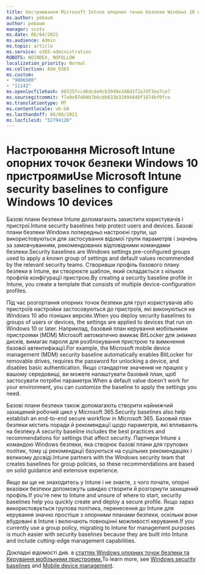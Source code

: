 ```yaml
---
title: Настроювання Microsoft Intune опорних точок безпеки Windows 10 пристроями
ms.author: pebaum
author: pebaum
manager: scotv
ms.date: 06/04/2021
ms.audience: Admin
ms.topic: article
ms.service: o365-administration
ROBOTS: NOINDEX, NOFOLLOW
localization_priority: Normal
ms.collection: Adm_O365
ms.custom:
- "9006500"
- "11142"
ms.openlocfilehash: 88525fccd6dcde0cb3949e348d1f2a7df3ee7ce7
ms.sourcegitcommit: f7a9e97d04b7b6cbb633b32094d40f1874bf0fce
ms.translationtype: MT
ms.contentlocale: uk-UA
ms.lasthandoff: 06/06/2021
ms.locfileid: "52794126"
---
```

# <a name="use-microsoft-intune-security-baselines-to-configure-windows-10-devices"></a><span data-ttu-id="36f3e-102">Настроювання Microsoft Intune опорних точок безпеки Windows 10 пристроями</span><span class="sxs-lookup"><span data-stu-id="36f3e-102">Use Microsoft Intune security baselines to configure Windows 10 devices</span></span>

<span data-ttu-id="36f3e-103">Базові плани безпеки Intune допомагають захистити користувачів і пристрої.</span><span class="sxs-lookup"><span data-stu-id="36f3e-103">Intune security baselines help protect users and devices.</span></span> <span data-ttu-id="36f3e-104">Базові плани безпеки Windows попередньо настроєні групи, що використовуються для застосування відомої групи параметрів і значень за замовчуванням, рекомендованих відповідними командами безпеки.</span><span class="sxs-lookup"><span data-stu-id="36f3e-104">Security baselines are Windows settings pre-configured groups used to apply a known group of settings and default values recommended by the relevant security teams.</span></span> <span data-ttu-id="36f3e-105">Створивши профіль базового плану безпеки в Intune, ви створюєте шаблон, який складається з кількох профілів конфігурації пристрою.</span><span class="sxs-lookup"><span data-stu-id="36f3e-105">By creating a security baseline profile in Intune, you create a template that consists of multiple device-configuration profiles.</span></span>

<span data-ttu-id="36f3e-106">Під час розгортання опорних точок безпеки для груп користувачів або пристроїв настройки застосовуються до пристроїв, які виконуються на Windows 10 або пізніших версіях.</span><span class="sxs-lookup"><span data-stu-id="36f3e-106">When you deploy security baselines to groups of users or devices, the settings are applied to devices that run on Windows 10 or later.</span></span> <span data-ttu-id="36f3e-107">Наприклад, базовий план керування мобільними пристроями (MDM) Microsoft автоматично вмикає BitLocker для знімних дисків, вимагає пароля для розблокування пристрою та вимкнення базової автентифікації.</span><span class="sxs-lookup"><span data-stu-id="36f3e-107">For example, the Microsoft mobile device management (MDM) security baseline automatically enables BitLocker for removable drives, requires the password for unlocking a device, and disables basic authentication.</span></span> <span data-ttu-id="36f3e-108">Якщо стандартне значення не працює у вашому середовищі, ви можете налаштувати базовий план, щоб застосувати потрібні параметри.</span><span class="sxs-lookup"><span data-stu-id="36f3e-108">When a default value doesn't work for your environment, you can customize the baseline to apply the settings you need.</span></span>

<span data-ttu-id="36f3e-109">Базові плани безпеки також допомагають створити найнижчий захищений робочий цикл у Microsoft 365.</span><span class="sxs-lookup"><span data-stu-id="36f3e-109">Security baselines also help establish an end-to-end secure workflow in Microsoft 365.</span></span> <span data-ttu-id="36f3e-110">Базовий план безпеки містить поради й рекомендації щодо параметрів, які впливають на безпеку.</span><span class="sxs-lookup"><span data-stu-id="36f3e-110">A security baseline includes the best practices and recommendations for settings that affect security.</span></span> <span data-ttu-id="36f3e-111">Партнери Intune з командою Windows безпеки, яка створює базові плани для групових політик, тому ці рекомендації базуються на суцільних рекомендаціях і великому досвіді.</span><span class="sxs-lookup"><span data-stu-id="36f3e-111">Intune partners with the Windows security team that creates baselines for group policies, so these recommendations are based on solid guidance and extensive experience.</span></span>

<span data-ttu-id="36f3e-112">Якщо ви ще не знаходитесь у Intune і не знаєте, з чого почати, опорні вказівки безпеки допоможуть швидко створити й розгорнути захищений профіль.</span><span class="sxs-lookup"><span data-stu-id="36f3e-112">If you're new to Intune and unsure of where to start, security baselines help you quickly create and deploy a secure profile.</span></span> <span data-ttu-id="36f3e-113">Якщо зараз використовується групова політика, перенесення до Intune для керування значно простіше з опорними планами безпеки, оскільки вони вбудовані в Intune і включають повноцінні можливості керування.</span><span class="sxs-lookup"><span data-stu-id="36f3e-113">If you currently use a group policy, migrating to Intune for management purposes is much easier with security baselines because they are built into Intune and include cutting-edge management capabilities.</span></span>

<span data-ttu-id="36f3e-114">Докладні відомості див. в [статтях Windows опорних точок безпеки та](/windows/security/threat-protection/windows-security-baselines) [Керування мобільними пристроями.](/windows/client-management/mdm/)</span><span class="sxs-lookup"><span data-stu-id="36f3e-114">To learn more, see [Windows security baselines](/windows/security/threat-protection/windows-security-baselines) and [Mobile device management](/windows/client-management/mdm/).</span></span>

